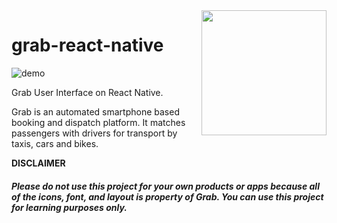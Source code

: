 <img align="right" width="200" src="https://vignette4.wikia.nocookie.net/logopedia/images/d/dd/Grab_logo.png/revision/latest?cb=20160204065717" />

# grab-react-native
![demo](https://i.imgur.com/gCzT6nI.png)


Grab User Interface on React Native.

Grab is an automated smartphone based booking and dispatch platform. It matches passengers with drivers for transport by taxis, cars and bikes.



**DISCLAIMER**
##### _Please do not use this project for your own products or apps because all of the icons, font, and layout is property of Grab. You can use this project for learning purposes only._ #####
